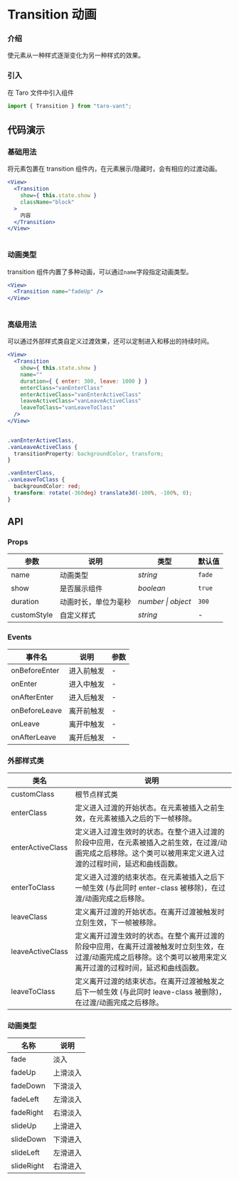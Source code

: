 # Transition 动画

### 介绍

使元素从一种样式逐渐变化为另一种样式的效果。

### 引入

在 Taro 文件中引入组件

```js
import { Transition } from "taro-vant"; 
```

## 代码演示

### 基础用法

将元素包裹在 transition 组件内，在元素展示/隐藏时，会有相应的过渡动画。

```jsx
<View>
  <Transition
    show={ this.state.show }
    className="block"
  >
    内容
  </Transition>
</View>
 
```

### 动画类型

transition 组件内置了多种动画，可以通过`name`字段指定动画类型。

```jsx
<View>
  <Transition name="fadeUp" />
</View>
 
```

### 高级用法

可以通过外部样式类自定义过渡效果，还可以定制进入和移出的持续时间。

```jsx
<View>
  <Transition
    show={ this.state.show }
    name=""
    duration={ { enter: 300, leave: 1000 } }
    enterClass="vanEnterClass"
    enterActiveClass="vanEnterActiveClass"
    leaveActiveClass="vanLeaveActiveClass"
    leaveToClass="vanLeaveToClass"
  />
</View>
 
```

```css
.vanEnterActiveClass,
.vanLeaveActiveClass {
  transitionProperty: backgroundColor, transform;
}

.vanEnterClass,
.vanLeaveToClass {
  backgroundColor: red;
  transform: rotate(-360deg) translate3d(-100%, -100%, 0);
}
```

## API

### Props

|  参数          | 说明                 | 类型               | 默认值 |
| ------------ | -------------------- | ------------------ | ------ |
|  name          | 动画类型             | _string_           | `fade` |
|  show          | 是否展示组件         | _boolean_          | `true` |
|  duration      | 动画时长，单位为毫秒 | _number \| object_ | `300`  |
|  customStyle  | 自定义样式           | _string_           | -      |

### Events

|  事件名             | 说明       | 参数 |
| ----------------- | ---------- | ---- |
|  onBeforeEnter  | 进入前触发 | -    |
|  onEnter         | 进入中触发 | -    |
|  onAfterEnter   | 进入后触发 | -    |
|  onBeforeLeave  | 离开前触发 | -    |
|  onLeave         | 离开中触发 | -    |
|  onAfterLeave   | 离开后触发 | -    |

### 外部样式类

|  类名  | 说明 |
| --- | --- |
|  customClass  | 根节点样式类 |
|  enterClass  | 定义进入过渡的开始状态。在元素被插入之前生效，在元素被插入之后的下一帧移除。 |
|  enterActiveClass  | 定义进入过渡生效时的状态。在整个进入过渡的阶段中应用，在元素被插入之前生效，在过渡/动画完成之后移除。这个类可以被用来定义进入过渡的过程时间，延迟和曲线函数。 |
|  enterToClass  | 定义进入过渡的结束状态。在元素被插入之后下一帧生效 (与此同时 enter-class 被移除)，在过渡/动画完成之后移除。 |
|  leaveClass  | 定义离开过渡的开始状态。在离开过渡被触发时立刻生效，下一帧被移除。 |
|  leaveActiveClass  | 定义离开过渡生效时的状态。在整个离开过渡的阶段中应用，在离开过渡被触发时立刻生效，在过渡/动画完成之后移除。这个类可以被用来定义离开过渡的过程时间，延迟和曲线函数。 |
|  leaveToClass  | 定义离开过渡的结束状态。在离开过渡被触发之后下一帧生效 (与此同时 leave-class 被删除)，在过渡/动画完成之后移除。 |

### 动画类型

|  名称         | 说明     |
| ----------- | -------- |
|  fade         | 淡入     |
|  fadeUp      | 上滑淡入 |
|  fadeDown    | 下滑淡入 |
|  fadeLeft    | 左滑淡入 |
|  fadeRight   | 右滑淡入 |
|  slideUp     | 上滑进入 |
|  slideDown   | 下滑进入 |
|  slideLeft   | 左滑进入 |
|  slideRight  | 右滑进入 |
